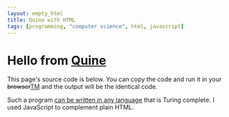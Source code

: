 ```yaml
---
layout: empty_html
title: Quine with HTML
tags: [programming, "computer science", html, javascript]
---
```

<html lang="en">
<head>
<title>Quine</title>
</head>
<body>
<h1>Hello from <a href="https://en.wikipedia.org/wiki/Quine_(computing)">Quine</a></h1>
<p>This page's source code is below. You can copy the code and run it in your
<del>browser</del><a href="https://en.wikipedia.org/wiki/Turing_machine">TM</a>
and the output will be the identical code.</p>
<p>Such a program <a href="https://en.wikipedia.org/wiki/Kleene's_recursion_theorem#Application_to_quines">can
be written in any language</a> that is Turing complete. I used JavaScript to
complement plain HTML.</p>
<pre id="o"></pre>
<script>
var c = `
<!DOCTYPE html>
<html lang="en">
<head>
<title>Quine</title>
</head>
<body>
<h1>Hello from <a href="https://en.wikipedia.org/wiki/Quine_(computing)">Quine</a></h1>
<p>This page's source code is below. You can copy the code and run it in your
<del>browser</del><a href="https://en.wikipedia.org/wiki/Turing_machine">TM</a>
and the output will be the identical code.</p>
<p>Such a program <a href="https://en.wikipedia.org/wiki/Kleene's_recursion_theorem#Application_to_quines">can
be written in any language</a> that is Turing complete. I used JavaScript to
complement plain HTML.</p>
<pre id="o"></pre>
<script>
var c = CCC;
const fs = String.fromCharCode(0x2f);
const bs = String.fromCharCode(0x5c);
const bt = String.fromCharCode(0x60);

c = c.replace('CCC', bt + c + bt);
c = c.replace(fs + 'script', bs + fs + 'script');
document.getElementById('o')
    .appendChild(document.createTextNode(c));
<\/script>
</body>
</html>
`;
const fs = String.fromCharCode(0x2f);
const bs = String.fromCharCode(0x5c);
const bt = String.fromCharCode(0x60);

c = c.replace('CCC', bt + c + bt);
c = c.replace(fs + 'script', bs + fs + 'script');
document.getElementById('o')
    .appendChild(document.createTextNode(c));
</script>
</body>
</html>
